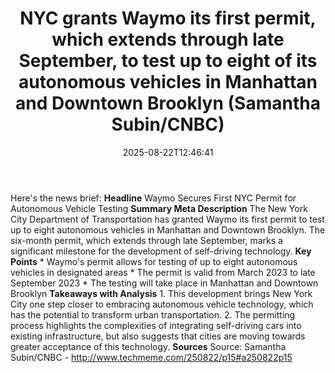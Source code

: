 ﻿---
title: "NYC grants Waymo its first permit, which extends through late September, to test up to eight of its autonomous vehicles in Manhattan and Downtown Brooklyn (Samantha Subin/CNBC)"
date: "2025-08-22T12:46:41"
category: "Markets"
summary: ""
slug: "nyc grants waymo its first permit which extends through late"
source_urls:
  - "http://www.techmeme.com/250822/p15#a250822p15"
seo:
  title: "NYC grants Waymo its first permit, which extends through late September, to test up to eight of its autonomous vehicles in Manhattan and Downtown Brooklyn (Samantha Subin/CNBC) | Hash n Hedge"
  description: ""
  keywords: ["news", "markets", "brief"]
---
Here's the news brief:  **Headline** Waymo Secures First NYC Permit for Autonomous Vehicle Testing  **Summary Meta Description** The New York City Department of Transportation has granted Waymo its first permit to test up to eight autonomous vehicles in Manhattan and Downtown Brooklyn. The six-month permit, which extends through late September, marks a significant milestone for the development of self-driving technology.  **Key Points**  * Waymo's permit allows for testing of up to eight autonomous vehicles in designated areas * The permit is valid from March 2023 to late September 2023 * The testing will take place in Manhattan and Downtown Brooklyn  **Takeaways with Analysis**  1. This development brings New York City one step closer to embracing autonomous vehicle technology, which has the potential to transform urban transportation. 2. The permitting process highlights the complexities of integrating self-driving cars into existing infrastructure, but also suggests that cities are moving towards greater acceptance of this technology.  **Sources** Source: Samantha Subin/CNBC - http://www.techmeme.com/250822/p15#a250822p15 
